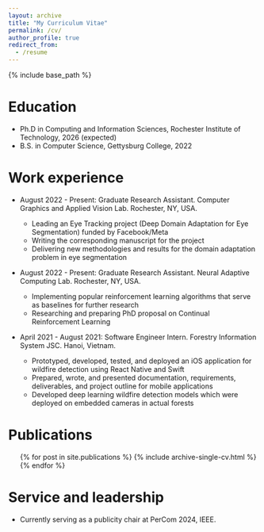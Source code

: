 ```yaml
---
layout: archive
title: "My Curriculum Vitae"
permalink: /cv/
author_profile: true
redirect_from:
  - /resume
---
```


{% include base_path %}

Education
======
* Ph.D in Computing and Information Sciences, Rochester Institute of Technology, 2026 (expected)
* B.S. in Computer Science, Gettysburg College, 2022

Work experience
======

* August 2022 - Present: Graduate Research Assistant. Computer Graphics and Applied Vision Lab. Rochester, NY, USA.
  * Leading an Eye Tracking project (Deep Domain Adaptation for Eye Segmentation) funded by Facebook/Meta
  * Writing the corresponding manuscript for the project
  * Delivering new methodologies and results for the domain adaptation problem in eye segmentation

* August 2022 - Present: Graduate Research Assistant. Neural Adaptive Computing Lab. Rochester, NY, USA.
  * Implementing popular reinforcement learning algorithms that serve as baselines for further research
  * Researching and preparing PhD proposal on Continual Reinforcement Learning

* April 2021 - August 2021: Software Engineer Intern. Forestry Information System JSC. Hanoi, Vietnam.
  * Prototyped, developed, tested, and deployed an iOS application for wildfire detection using React Native and Swift
  * Prepared, wrote, and presented documentation, requirements, deliverables, and project outline for mobile applications
  * Developed deep learning wildfire detection models which were deployed on embedded cameras in actual forests


<!-- * Summer 2015: Research Assistant
  * Github University
  * Duties included: Tagging issues
  * Supervisor: Professor Git -->

<!-- * Fall 2015: Research Assistant
  * Github University
  * Duties included: Merging pull requests
  * Supervisor: Professor Hub -->
  
<!-- Skills
======
* Skill 1
* Skill 2
  * Sub-skill 2.1
  * Sub-skill 2.2
  * Sub-skill 2.3
* Skill 3 -->

Publications
======
  <ul>{% for post in site.publications %}
    {% include archive-single-cv.html %}
  {% endfor %}</ul>
  
<!-- Talks
======
  <ul>{% for post in site.talks %}
    {% include archive-single-talk-cv.html %}
  {% endfor %}</ul> -->
<!--   
Teaching
======
  <ul>{% for post in site.teaching %}
    {% include archive-single-cv.html %}
  {% endfor %}</ul> -->
  
Service and leadership
======
* Currently serving as a publicity chair at PerCom 2024, IEEE.
